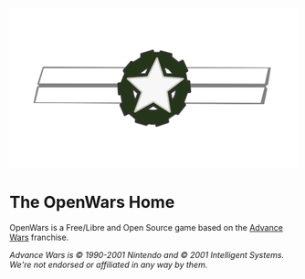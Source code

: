 <!--

**Here are some ideas to get you started:**

🙋‍♀️ A short introduction - what is your organization all about?
🌈 Contribution guidelines - how can the community get involved?
👩‍💻 Useful resources - where can the community find your docs? Is there anything else the community should know?
🍿 Fun facts - what does your team eat for breakfast?
🧙 Remember, you can do mighty things with the power of [Markdown](https://docs.github.com/github/writing-on-github/getting-started-with-writing-and-formatting-on-github/basic-writing-and-formatting-syntax)
-->
![owlogo](https://raw.githubusercontent.com/OpenWars/branding/main/owlogo.svg)

# The OpenWars Home

OpenWars is a Free/Libre and Open Source game based on the [Advance Wars](https://en.wikipedia.org/wiki/Wars_(series)) franchise.

*Advance Wars is © 1990-2001 Nintendo and © 2001 Intelligent Systems. We're not endorsed or affiliated in any way by them.*
